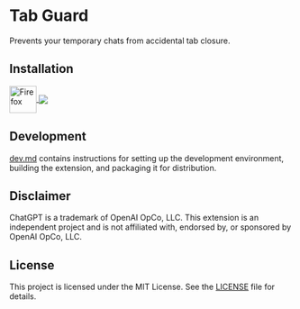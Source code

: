 # Tab Guard

Prevents your temporary chats from accidental tab closure.

## Installation

<div>
<a href="https://addons.mozilla.org/firefox/addon/tab-guard-for-chatgpt">
<img src="https://cdnjs.cloudflare.com/ajax/libs/browser-logos/61.1.3/firefox/firefox.svg" width="48" alt="Firefox" valign="middle">
</a>
<a href="https://addons.mozilla.org/firefox/addon/tab-guard-for-chatgpt">
<img valign="middle" src="https://img.shields.io/amo/users/tab-guard-for-chatgpt?style=flat-square&color=success&label=used+by&logo=firefox&logoColor=white">
</a>
</div>

## Development

[dev.md](dev.md) contains instructions for setting up the development environment, building the extension, and packaging it for distribution.

## Disclaimer

ChatGPT is a trademark of OpenAI OpCo, LLC. This extension is an independent project and is not affiliated with, endorsed by, or sponsored by OpenAI OpCo, LLC.

## License

This project is licensed under the MIT License. See the [LICENSE](LICENSE) file for details.
